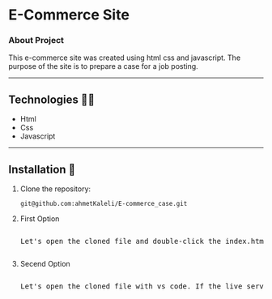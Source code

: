 <h1>E-Commerce Site </h1>
<h3>About Project</h3>
<p>This e-commerce site was created using html css and javascript.
The purpose of the site is to prepare a case for a job posting.</p>
<hr>
<h2>Technologies 🧑‍💻</h2>
 <ul>
        <li>Html</li>
        <li>Css</li>
        <li>Javascript</li>
</ul>
<hr>
<h2>Installation 🔗</h2>
<ol>
        <li>Clone the repository:
            <pre><code>git@github.com:ahmetKaleli/E-commerce_case.git</code></pre>
        </li>
        <li>First Option
            <pre><p>Let's open the cloned file and double-click the index.html file to run it.</p></pre>
        </li>
        <li>Secend Option
            <pre><p>Let's open the cloned file with vs code. If the live server is installed, right click on the index.html file and say open with live server. If the live server is not installed, let's load it from extensions.</p></pre>
        </li>
</ol>